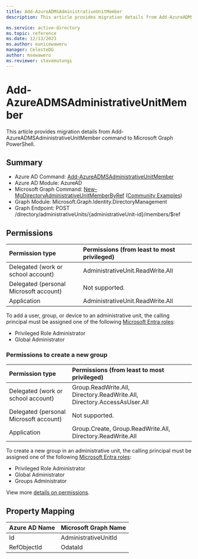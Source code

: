 ```yaml
---
title: Add-AzureADMSAdministrativeUnitMember
description: This article provides migration details from Add-AzureADMSAdministrativeUnitMember command to Microsoft Graph PowerShell.

ms.service: active-directory
ms.topic: reference
ms.date: 12/13/2023
ms.author: eunicewaweru
manager: CelesteDG
author: msewaweru
ms.reviewer: stevemutungi
---
```


# Add-AzureADMSAdministrativeUnitMember

This article provides migration details from Add-AzureADMSAdministrativeUnitMember command to Microsoft Graph PowerShell.

## Summary

+ Azure AD Command: [Add-AzureADMSAdministrativeUnitMember](/powershell/module/azuread/add-azureadmsadministrativeunitmember)
+ Azure AD Module: AzureAD
+ Microsoft Graph Command: [New-MgDirectoryAdministrativeUnitMemberByRef](/powershell/module/microsoft.graph.identity.directorymanagement/new-mgdirectoryadministrativeunitmemberbyref) ([Community Examples](https://github.com/orgs/msgraph/discussions?discussions_q=New-MgDirectoryAdministrativeUnitMemberByRef))
+ Graph Module: Microsoft.Graph.Identity.DirectoryManagement
+ Graph Endpoint:  POST /directory/administrativeUnits/{administrativeUnit-id}/members/$ref

## Permissions

|Permission type      | Permissions (from least to most privileged)              |
|:--------------------|:---------------------------------------------------------|
|Delegated (work or school account) | AdministrativeUnit.ReadWrite.All    |
|Delegated (personal Microsoft account) | Not supported.    |
|Application | AdministrativeUnit.ReadWrite.All |

To add a user, group, or device to an administrative unit, the calling principal must be assigned one of the following [Microsoft Entra roles](/entra/identity/role-based-access-control/permissions-reference?toc=%2Fgraph%2Ftoc.json):

* Privileged Role Administrator
* Global Administrator

### Permissions to create a new group

|Permission type      | Permissions (from least to most privileged)              |
|:--------------------|:---------------------------------------------------------|
|Delegated (work or school account) | Group.ReadWrite.All, Directory.ReadWrite.All, Directory.AccessAsUser.All    |
|Delegated (personal Microsoft account) | Not supported.    |
|Application | Group.Create, Group.ReadWrite.All, Directory.ReadWrite.All |

To create a new group in an administrative unit, the calling principal must be assigned one of the following [Microsoft Entra roles](/entra/identity/role-based-access-control/permissions-reference?toc=%2Fgraph%2Ftoc.json):

* Privileged Role Administrator
* Global Administrator
* Groups Administrator

View more [details on permissions](/graph/api/administrativeunit-post-members#permissions).

## Property Mapping

|Azure AD Name|Microsoft Graph Name|
|---|---|
|Id|AdministrativeUnitId|
|RefObjectId|OdataId|